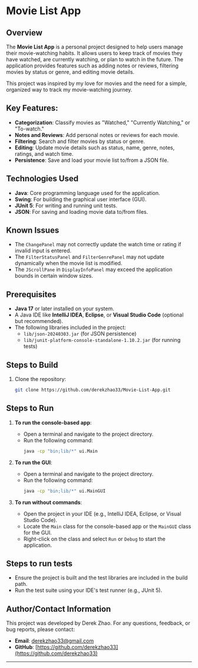 # Movie List App

## Overview
The **Movie List App** is a personal project designed to help users manage their movie-watching habits. It allows users to keep track of movies they have watched, are currently watching, or plan to watch in the future. The application provides features such as adding notes or reviews, filtering movies by status or genre, and editing movie details. 

This project was inspired by my love for movies and the need for a simple, organized way to track my movie-watching journey. 

## Key Features:
- **Categorization**: Classify movies as "Watched," "Currently Watching," or "To-watch."
- **Notes and Reviews**: Add personal notes or reviews for each movie.
- **Filtering**: Search and filter movies by status or genre.
- **Editing**: Update movie details such as status, name, genre, notes, ratings, and watch time.
- **Persistence**: Save and load your movie list to/from a JSON file.

## Technologies Used
- **Java**: Core programming language used for the application.
- **Swing**: For building the graphical user interface (GUI).
- **JUnit 5**: For writing and running unit tests.
- **JSON**: For saving and loading movie data to/from files.

## Known Issues
- The `ChangePanel` may not correctly update the watch time or rating if invalid input is entered.
- The `FilterStatusPanel` and `FilterGenrePanel` may not update dynamically when the movie list is modified.
- The `JScrollPane` in `DisplayInfoPanel` may exceed the application bounds in certain window sizes.

## Prerequisites
- **Java 17** or later installed on your system.
- A Java IDE like **IntelliJ IDEA**, **Eclipse**, or **Visual Studio Code** (optional but recommended).
- The following libraries included in the project:
  - `lib/json-20240303.jar` (for JSON persistence)
  - `lib/junit-platform-console-standalone-1.10.2.jar` (for running tests)

## Steps to Build
1. Clone the repository:
   ```bash
   git clone https://github.com/derekzhao33/Movie-List-App.git

## Steps to Run

1. **To run the console-based app**:
   - Open a terminal and navigate to the project directory.
   - Run the following command:
     ```bash
     java -cp "bin;lib/*" ui.Main
     ```

2. **To run the GUI**:
   - Open a terminal and navigate to the project directory.
   - Run the following command:
     ```bash
     java -cp "bin;lib/*" ui.MainGUI
     ```

3. **To run without commands**:
   - Open the project in your IDE (e.g., IntelliJ IDEA, Eclipse, or Visual Studio Code).
   - Locate the `Main` class for the console-based app or the `MainGUI` class for the GUI.
   - Right-click on the class and select `Run` or `Debug` to start the application.

## Steps to run tests
- Ensure the project is built and the test libraries are included in the build path.
- Run the test suite using your IDE's test runner (e.g., JUnit 5).

## Author/Contact Information
This project was developed by Derek Zhao. For any questions, feedback, or bug reports, please contact:
- **Email**: derekzhao33@gmail.com
- **GitHub**: [https://github.com/derekzhao33](https://github.com/derekzhao33)

---